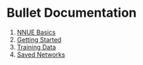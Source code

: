 # Bullet Documentation

1. [NNUE Basics](1-basics.md)
2. [Getting Started](2-getting-started.md)
3. [Training Data](3-data.md)
4. [Saved Networks](4-saved-networks.md)
